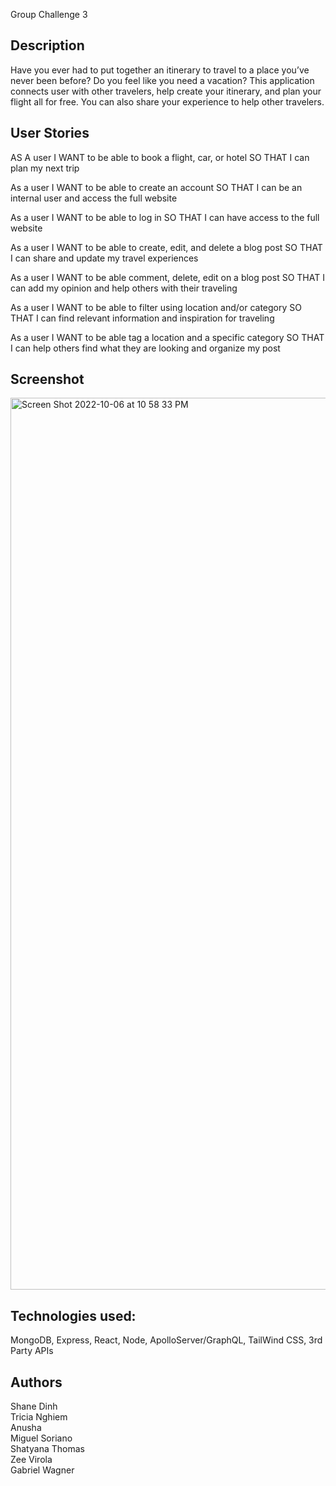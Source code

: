 Group Challenge 3

## Description
Have you ever had to put together an itinerary to travel to a place you’ve never been before? Do you feel like you need a vacation? This application connects user with other travelers, help create your itinerary, and plan your flight all for free. You can also share your experience to help other travelers. 

## User Stories
AS A user 
I WANT to be able to book a flight, car, or hotel
SO THAT I can plan my next trip

As a user 
I WANT to be able to create an account 
SO THAT I can be an internal user and access the full website

As a user 
I WANT to be able to log in
SO THAT I can have access to the full website

As a user 
I WANT to be able to create, edit, and delete a blog post
SO THAT I can share and update my travel experiences

As a user 
I WANT to be able comment, delete, edit on a blog post
SO THAT I can add my opinion and help others with their traveling

As a user 
I WANT to be able to filter using location and/or category 
SO THAT I can find relevant information and inspiration for traveling

As a user 
I WANT to be able tag a location and a specific category
SO THAT I can help others find what they are looking and organize my post


## Screenshot
<img width="1427" alt="Screen Shot 2022-10-06 at 10 58 33 PM" src="https://user-images.githubusercontent.com/104178313/194465406-5329e7ed-bf46-452a-80a1-f189794a0eab.png">



## Technologies used: 
MongoDB, Express, React, Node, ApolloServer/GraphQL, TailWind CSS, 3rd Party APIs

## Authors
Shane Dinh <br>
Tricia Nghiem <br>
Anusha <br>
Miguel Soriano <br>
Shatyana Thomas <br>
Zee Virola <br>
Gabriel Wagner <br> 


